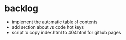 # backlog

- implement the automatic table of contents
- add section about vs code hot keys
- script to copy index.html to 404.html for github pages
